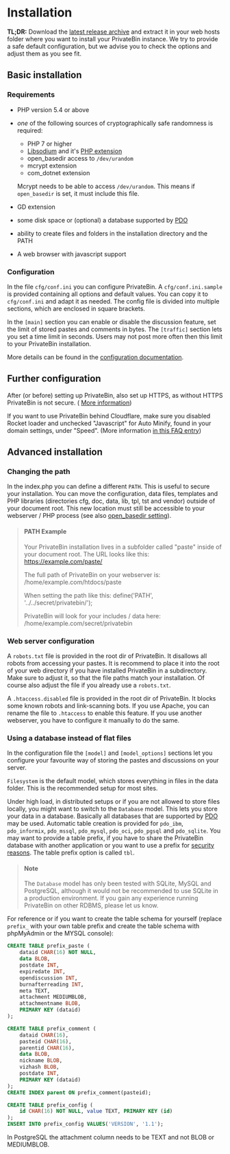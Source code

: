# Installation

**TL;DR:** Download the
[latest release archive](https://github.com/PrivateBin/PrivateBin/releases/latest)
and extract it in your web hosts folder where you want to install your PrivateBin
instance. We try to provide a safe default configuration, but we advise you to
check the options and adjust them as you see fit.

## Basic installation

### Requirements

- PHP version 5.4 or above
- _one_ of the following sources of cryptographically safe randomness is required:
  - PHP 7 or higher
  - [Libsodium](https://download.libsodium.org/libsodium/content/installation/) and it's [PHP extension](https://paragonie.com/book/pecl-libsodium/read/00-intro.md#installing-libsodium)
  - open_basedir access to `/dev/urandom`
  - mcrypt extension
  - com_dotnet extension
  
  Mcrypt needs to be able to access `/dev/urandom`. This means if `open_basedir` is set, it must include this file.
- GD extension
- some disk space or (optional) a database supported by [PDO](https://secure.php.net/manual/book.pdo.php)
- ability to create files and folders in the installation directory and the PATH
- A web browser with javascript support

### Configuration

In the file `cfg/conf.ini` you can configure PrivateBin. A `cfg/conf.ini.sample`
is provided containing all options and default values. You can copy it to
`cfg/conf.ini` and adapt it as needed. The config file is divided into multiple
sections, which are enclosed in square brackets.

In the `[main]` section you can enable or disable the discussion feature, set
the limit of stored pastes and comments in bytes. The `[traffic]` section lets
you set a time limit in seconds. Users may not post more often then this limit
to your PrivateBin installation.

More details can be found in the
[configuration documentation](https://github.com/PrivateBin/PrivateBin/wiki/Configuration).

## Further configuration

After (or before) setting up PrivateBin, also set up HTTPS, as without HTTPS
PrivateBin is not secure. (
[More information](https://github.com/PrivateBin/PrivateBin/wiki/FAQ#how-should-i-setup-https))

If you want to use PrivateBin behind Cloudflare, make sure you disabled Rocket
loader and unchecked "Javascript" for Auto Minify, found in your domain settings,
under "Speed". (More information
[in this FAQ entry](https://github.com/PrivateBin/PrivateBin/wiki/FAQ#user-content-how-to-make-privatebin-work-when-using-cloudflare-for-ddos-protection))

## Advanced installation

### Changing the path

In the index.php you can define a different `PATH`. This is useful to secure your
installation. You can move the configuration, data files, templates and PHP
libraries (directories cfg, doc, data, lib, tpl, tst and vendor) outside of your
document root. This new location must still be accessible to your webserver / PHP
process (see also
[open_basedir setting](https://secure.php.net/manual/en/ini.core.php#ini.open-basedir)).

> #### PATH Example
> Your PrivateBin installation lives in a subfolder called "paste" inside of
> your document root. The URL looks like this:
> https://example.com/paste/
>
> The full path of PrivateBin on your webserver is:
> /home/example.com/htdocs/paste
> 
> When setting the path like this:
> define('PATH', '../../secret/privatebin/');
>
> PrivateBin will look for your includes / data here:
> /home/example.com/secret/privatebin

### Web server configuration

A `robots.txt` file is provided in the root dir of PrivateBin. It disallows all
robots from accessing your pastes. It is recommend to place it into the root of
your web directory if you have installed PrivateBin in a subdirectory. Make sure
to adjust it, so that the file paths match your installation. Of course also
adjust the file if you already use a `robots.txt`.

A `.htaccess.disabled` file is provided in the root dir of PrivateBin. It blocks
some known robots and link-scanning bots. If you use Apache, you can rename the
file to `.htaccess` to enable this feature. If you use another webserver, you
have to configure it manually to do the same.

### Using a database instead of flat files

In the configuration file the `[model]` and `[model_options]` sections let you
configure your favourite way of storing the pastes and discussions on your
server.

`Filesystem` is the default model, which stores everything in files in the
data folder. This is the recommended setup for most sites.

Under high load, in distributed setups or if you are not allowed to store files
locally, you might want to switch to the `Database` model. This lets you
store your data in a database. Basically all databases that are supported by
[PDO](https://secure.php.net/manual/en/book.pdo.php) may be used. Automatic table
creation is provided for `pdo_ibm`, `pdo_informix`, `pdo_mssql`, `pdo_mysql`,
`pdo_oci`, `pdo_pgsql` and `pdo_sqlite`. You may want to provide a table prefix,
if you have to share the PrivateBin database with another application or you want
to use a prefix for
[security reasons](https://security.stackexchange.com/questions/119510/is-using-a-db-prefix-for-tables-more-secure).
The table prefix option is called `tbl`.

> #### Note
> The `Database` model has only been tested with SQLite, MySQL and PostgreSQL,
> although it would not be recommended to use SQLite in a production environment.
> If you gain any experience running PrivateBin on other RDBMS, please let us
> know.

For reference or if you want to create the table schema for yourself (replace
`prefix_` with your own table prefix and create the table schema with phpMyAdmin
or the MYSQL console):

```sql
CREATE TABLE prefix_paste (
    dataid CHAR(16) NOT NULL,
    data BLOB,
    postdate INT,
    expiredate INT,
    opendiscussion INT,
    burnafterreading INT,
    meta TEXT,
    attachment MEDIUMBLOB,
    attachmentname BLOB,
    PRIMARY KEY (dataid)
);

CREATE TABLE prefix_comment (
    dataid CHAR(16),
    pasteid CHAR(16),
    parentid CHAR(16),
    data BLOB,
    nickname BLOB,
    vizhash BLOB,
    postdate INT,
    PRIMARY KEY (dataid)
);
CREATE INDEX parent ON prefix_comment(pasteid);

CREATE TABLE prefix_config (
    id CHAR(16) NOT NULL, value TEXT, PRIMARY KEY (id)
);
INSERT INTO prefix_config VALUES('VERSION', '1.1');
```

In PostgreSQL the attachment column needs to be TEXT and not BLOB or MEDIUMBLOB.

